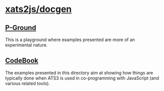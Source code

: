 # [xats2js/docgen](https://github.com/xanadu-lang/xats2js/tree/master/docgen)

## [P-Ground](./P-Ground)

This is a playground where examples presented are more of an experimental nature.

## [CodeBook](./CodeBook)

The examples presented in this directory aim at showing how things are typically
done when ATS3 is used in co-programming with JavaScript (and various related tools).
